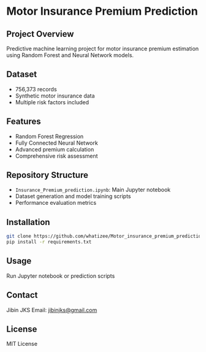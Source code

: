 # Motor Insurance Premium Prediction

## Project Overview
Predictive machine learning project for motor insurance premium estimation using Random Forest and Neural Network models.

## Dataset
- 756,373 records
- Synthetic motor insurance data
- Multiple risk factors included

## Features
- Random Forest Regression
- Fully Connected Neural Network
- Advanced premium calculation
- Comprehensive risk assessment

## Repository Structure
- `Insurance_Premium_prediction.ipynb`: Main Jupyter notebook
- Dataset generation and model training scripts
- Performance evaluation metrics

## Installation
```bash
git clone https://github.com/whatizee/Motor_insurance_premium_prediction_RF_FNN.git
pip install -r requirements.txt
```

## Usage
Run Jupyter notebook or prediction scripts

## Contact
Jibin JKS
Email: jibinjks@gmail.com

## License
MIT License
